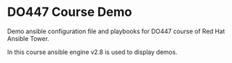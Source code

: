 # DO447 Course Demo

Demo ansible configuration file and playbooks for DO447 course of Red Hat Ansible Tower.

In this course ansible engine v2.8 is used to display demos.
